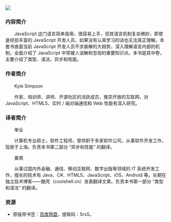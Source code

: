 ![](http://img3x8.ddimg.cn/7/19/24029188-1_u_28.jpg)

### 内容简介

　　JavaScript 这门语言简单易用，很容易上手，但其语言机制复杂微妙，即使是经验丰富的 JavaScript 开发人员，如果没有认真学习的话也无法真正理解。本套书直面当前 JavaScript 开发人员不求甚解的大趋势，深入理解语言内部的机制，全面介绍了 JavaScript 中常被人误解和忽视的重要知识点。本书是其中卷，主要介绍了类型、语法、异步和性能。

### 作者简介

　　Kyle Simpson

　　作家、培训师、讲师、开源社区的活跃成员，推崇开放的互联网，对 JavaScript、HTML5、实时 / 端对端通信和 Web 性能有深入研究。

### 译者简介

　　单业

　　计算机专业硕士，软件工程师，曾供职于多家软件公司，从事软件开发工作，现居于上海。负责本书第二部分 “异步和性能” 的翻译。

　　姜南

　　从事过国内外金融、通信、移动互联网、数字出版等领域的 IT 系统开发工作，擅长的技术有 Java、C#、HTML5、JavaScript、iOS、Android 等。长期在独立技术博客——酷壳（coolshell.cn）发表翻译文章。负责本书第一部分 “类型和语法” 的翻译。

### 资源

* 原版带书签：[百度网盘](https://pan.baidu.com/s/16QxVIkpE--9mcaA_RQ1hrQ)，提取码：5rx5。
